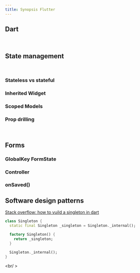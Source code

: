 ```yaml
---
title: Synopsis Flutter
---
```


## Dart


<br />

## State management

<br />

### Stateless vs stateful 

### Inherited Widget

### Scoped Models

### Prop drilling

<br />

## Forms

### GlobalKey FormState

### Controller

### onSaved()


## Software design patterns

[Stack overflow: how to vuild a singleton in dart](https://stackoverflow.com/questions/12649573/how-do-you-build-a-singleton-in-dart)

```dart
class Singleton {
  static final Singleton _singleton = Singleton._internal();

  factory Singleton() {
    return _singleton;
  }

  Singleton._internal();
}
```

<br/ >
